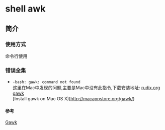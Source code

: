 # shell awk

## 简介

### 使用方式
命令行使用  

### 错误全集
- `-bash: gawk: command not found`  
这里在Mac中发现的问题,主要是Mac中没有此指令,下载安装地址:
[rudix.org gawk](http://rudix.org/packages/gawk.html)  
[Install gawk on Mac OS X)[http://macappstore.org/gawk/)  

#### 参考
[Gawk](http://linux.ximizi.com/linux/linux5458.htm)